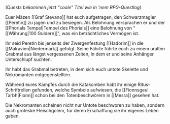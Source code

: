 *(Quests bekommen jetzt "coole" Titel wie in 'nem RPG-Questlog)*

Euer Mäzen [[Graf Stevano]] hat euch aufgetragen, den Schwarzmagier [[Peretin]] zu jagen und zu besiegen. Als Belohnung versprachen er und der [[Phorials Tempel|Tempel des Phorials]] eine Belohnung von "[[Währung|100 Guldern]]", was ein beträchtliches Vermögen ist.

Ihr seid Peretin bis jenseits der Zwergenfestung [[Hadorim]] in die [[Malravien|Niedermark]] gefolgt. Seine Fährte führte euch zu einem uralten Grabmal aus längst vergessenen Zeiten, in dem er und seine Anhänger Unterschlupf suchten.

Ihr habt das Grabmal betreten, in dem sich euch untote Skelette und Nekromanten entgegenstellten.

Während eures Kampfes durch die Katakomben habt ihr einige Ritus-Schriftrollen gefunden, welche Symbole aufwiesen, die [[Fionnsgeul Tarbh|Fionn]] schon bei den Totenbeschwörern in [[Mesra]] gesehen hat.

Die Nekromanten scheinen nicht nur Untote beschworen zu haben, sondern auch groteske Fleischgolem, für deren Erschaffung sie ihr eigenes Leben gaben.